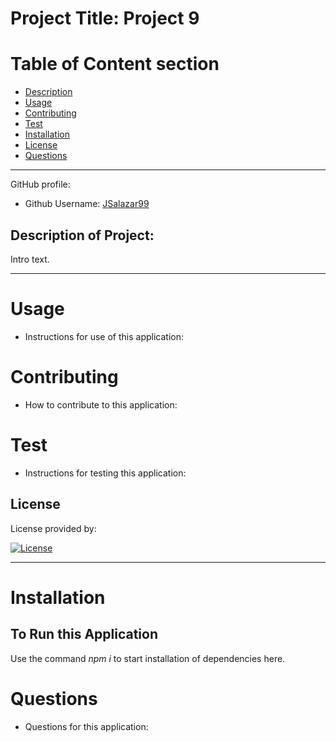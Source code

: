 
# Project Title: Project 9 


# Table of Content section 

* [Description](#description)
* [Usage](#usage)
* [Contributing](#contributing)
* [Test](#test)
* [Installation](#installation)
* [License](#license)
* [Questions](#questions)


---

GitHub profile: 

* Github Username: <a href="https://github.com/JSalazar99">JSalazar99</a>


## Description of Project: 

Intro text. 

---

# Usage
 - Instructions for use of this application:


# Contributing
- How to contribute to this application:


# Test
- Instructions for testing this application:


## License 

License provided by:  

[![License](https://img.shields.io/badge/License-Apache_2.0-blue.svg)](https://opensource.org/licenses/Apache-2.0)

--- 


# Installation
## To Run this Application 

Use the command <em>npm i</em> to start installation of dependencies here. 

# Questions 

- Questions for this application:

